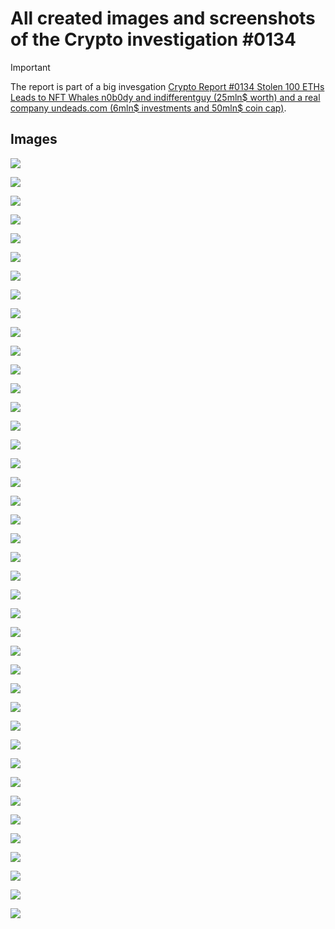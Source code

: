 # All created images and screenshots of the Crypto investigation #0134

> [!IMPORTANT]
> The report is part of a big invesgation [Crypto Report #0134 Stolen 100 ETHs Leads to NFT Whales n0b0dy and indifferentguy (25mln$ worth) and a real company undeads.com (6mln$ investments and 50mln$ coin cap)](https://cryptokarl013.github.io/report-0134-stolen-ETHs-Leads-to-NFT-Whales-n0b0dy-indifferent-and-investments-into-a-real-company-undeadscom).

## Images

![](image1.png)

![](image2.png)

![](image3.png)

![](image4.png)

![](image5.png)

![](image6.png)

![](image7.png)

![](image8.png)

![](image9.png)

![](image10.png)

![](image11.png)

![](image12.png)

![](image13.png)

![](image14.png)

![](image15.png)

![](image16.png)

![](image17.png)

![](image18.png)

![](image19.png)

![](image20.png)

![](image21.png)

![](image22.png)

![](image23.png)

![](image24.png)

![](image25.png)

![](image26.png)

![](image27.png)

![](image28.png)

![](image29.png)

![](image30.png)

![](image31.png)

![](image32.png)

![](image33.png)

![](image34.png)

![](n0b0dy_twitter.png)

![](n0b0dy_twitter2.png)

![](nobody_ens_history.png)

![](nobody_ens_history2.png)

![](top_holders.png)

![](top_holders_sum.png)

![](top_holders_relations.png)
